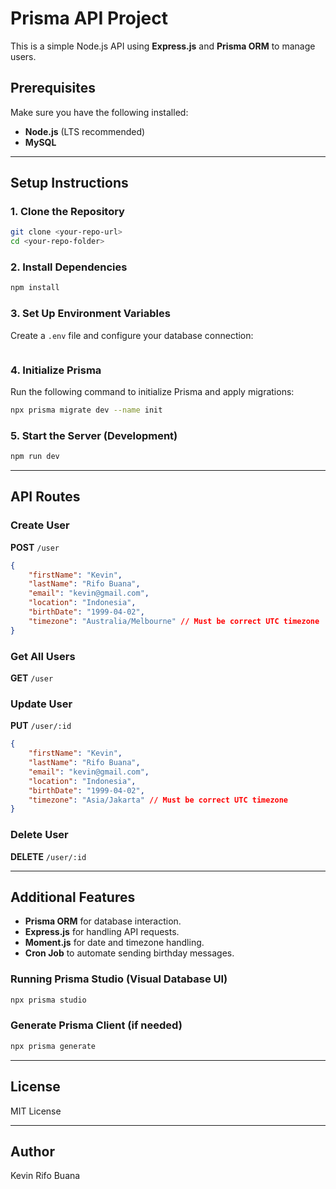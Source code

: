 # Prisma API Project

This is a simple Node.js API using **Express.js** and **Prisma ORM** to manage users.

## Prerequisites

Make sure you have the following installed:
- **Node.js** (LTS recommended)
- **MySQL**

---

## Setup Instructions

### 1. Clone the Repository
```sh
git clone <your-repo-url>
cd <your-repo-folder>
```

### 2. Install Dependencies
```sh
npm install
```

### 3. Set Up Environment Variables
Create a `.env` file and configure your database connection:

``` Please look at .env.example
```

### 4. Initialize Prisma
Run the following command to initialize Prisma and apply migrations:
```sh
npx prisma migrate dev --name init
```

### 5. Start the Server (Development)
```sh
npm run dev  
```

---

## API Routes

### Create User
**POST** `/user`
```json
{
    "firstName": "Kevin",
    "lastName": "Rifo Buana",
    "email": "kevin@gmail.com",
    "location": "Indonesia",
    "birthDate": "1999-04-02",
    "timezone": "Australia/Melbourne" // Must be correct UTC timezone
}
```

### Get All Users
**GET** `/user`

### Update User
**PUT** `/user/:id`
```json
{
    "firstName": "Kevin",
    "lastName": "Rifo Buana",
    "email": "kevin@gmail.com",
    "location": "Indonesia",
    "birthDate": "1999-04-02",
    "timezone": "Asia/Jakarta" // Must be correct UTC timezone
}
```

### Delete User
**DELETE** `/user/:id`

---

## Additional Features
- **Prisma ORM** for database interaction.
- **Express.js** for handling API requests.
- **Moment.js** for date and timezone handling.
- **Cron Job** to automate sending birthday messages.

### Running Prisma Studio (Visual Database UI)
```sh
npx prisma studio
```

### Generate Prisma Client (if needed)
```sh
npx prisma generate
```

---

## License
MIT License

---

## Author
Kevin Rifo Buana

